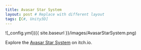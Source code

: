 ```yaml
---
title: Avasar Star System
layout: post # Replace with different layout
tags: [C#, Unity3D]
---
```


![_config.yml]({{ site.baseurl }}/images/AvasarStarSystem.png)

Explore the [Avasar Star System](https://fusion1013.itch.io/starsystem) on itch.io.